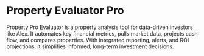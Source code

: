 # Property Evaluator Pro
Property Pro Evaluator is a property analysis tool for data-driven investors like Alex. It automates key financial metrics, pulls market data, projects cash flow, and compares properties. With integrated reporting, alerts, and ROI projections, it simplifies informed, long-term investment decisions.